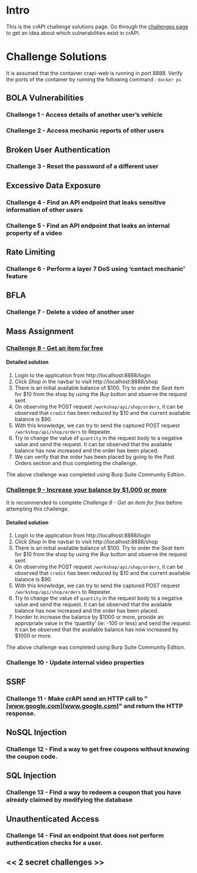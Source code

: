 # Intro

This is the crAPI challenge solutions page. Go through the [challenges page](docs/challenges.md) to get an idea about which vulnerabilities exist in crAPI.

# Challenge Solutions

It is assumed that the container crapi-web is running in port 8888.
Verify the ports of the container by running the following command : `docker ps`

## BOLA Vulnerabilities

### Challenge 1 - Access details of another user’s vehicle

### Challenge 2 - Access mechanic reports of other users

## Broken User Authentication

### Challenge 3 - Reset the password of a different user

## Excessive Data Exposure

### Challenge 4 - Find an API endpoint that leaks sensitive information of other users

### Challenge 5 - Find an API endpoint that leaks an internal property of a video

## Rate Limiting

### Challenge 6 - Perform a layer 7 DoS using ‘contact mechanic’ feature

## BFLA 

### Challenge 7 - Delete a video of another user

## Mass Assignment

### [Challenge 8 - Get an item for free](docs/challenges.md#challenge-8---get-an-item-for-free)

#### Detailed solution
1. Login to the application from http://localhost:8888/login
2. Click *Shop* in the navbar to visit http://localhost:8888/shop
3. There is an initial available balance of $100. Try to order the *Seat* item for $10 from the shop by using the *Buy* button and observe the request sent.
4. On observing the POST request `/workshop/api/shop/orders`, it can be observed that `credit` has been reduced by $10 and the current available balance is $90.
5. With this knowledge, we can try to send the captured POST request `/workshop/api/shop/orders` to Repeater. 
6. Try to change the value of `quantity` in the request body to a negative value and send the request. It can be observed that the available balance has now increased and the order has been placed.
7. We can verify that the order has been placed by going to the Past Orders section and thus completing the challenge.

The above challenge was completed using Burp Suite Community Edition.

### [Challenge 9 - Increase your balance by $1,000 or more](docs/challenges.md#challenge-9---increase-your-balance-by-1000-or-more)

It is recommended to complete *Challenge 8 - Get an item for free* before attempting this challenge.

#### Detailed solution
1. Login to the application from http://localhost:8888/login
2. Click *Shop* in the navbar to visit http://localhost:8888/shop
3. There is an initial available balance of $100. Try to order the *Seat* item for $10 from the shop by using the *Buy* button and observe the request sent.
4. On observing the POST request `/workshop/api/shop/orders`, it can be observed that `credit` has been reduced by $10 and the current available balance is $90.
5. With this knowledge, we can try to send the captured POST request `/workshop/api/shop/orders` to Repeater. 
6. Try to change the value of `quantity` in the request body to a negative value and send the request. It can be observed that the available balance has now increased and the order has been placed.
7. Inorder to increase the balance by $1000 or more, provide an appropriate value in the ‘quantity’ (ie: -100 or less) and send the request. It can be observed that the available balance has now increased by $1000 or more.

The above challenge was completed using Burp Suite Community Edition.

### Challenge 10 - Update internal video properties

## SSRF

### Challenge 11 - Make crAPI send an HTTP call to "[www.google.com](www.google.com)" and return the HTTP response. 

## NoSQL Injection

### Challenge 12 - Find a way to get free coupons without knowing the coupon code.

## SQL Injection

### Challenge 13 - Find a way to redeem a coupon that you have already claimed by modifying the database

## Unauthenticated Access

### Challenge 14 - Find an endpoint that does not perform authentication checks for a user.

## << 2 secret challenges >>
